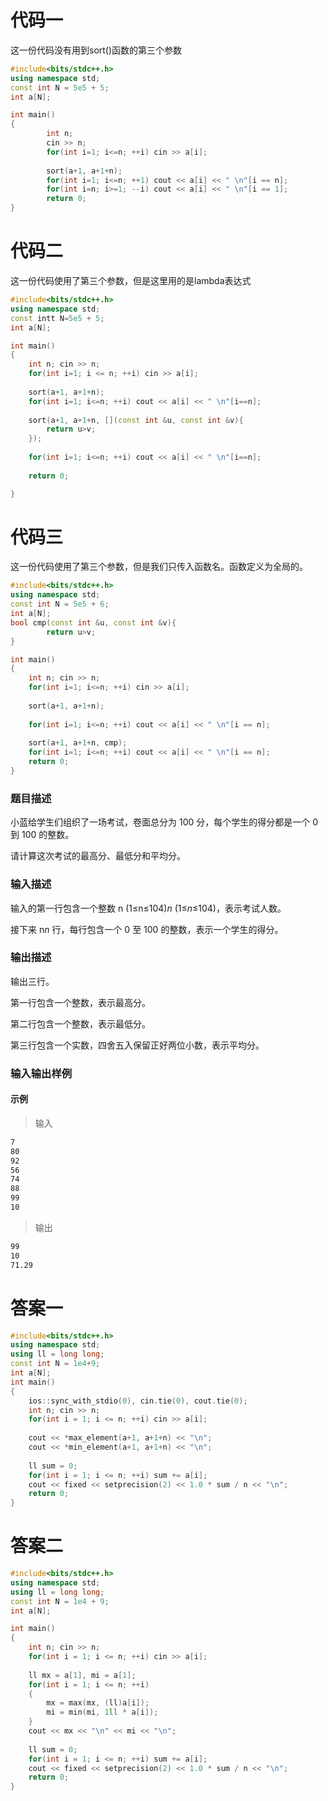 # 代码一

这一份代码没有用到sort()函数的第三个参数

```c++
#include<bits/stdc++.h>
using namespace std;
const int N = 5e5 + 5;
int a[N];

int main()
{
    	int n;
    	cin >> n;
    	for(int i=1; i<=n; ++i) cin >> a[i];
    	
        sort(a+1, a+1+n);
    	for(int i=1; i<=n; ++1) cout << a[i] << " \n"[i == n];
    	for(int i=n; i>=1; --i) cout << a[i] << " \n"[i == 1];
    	return 0;
}
```



# 代码二
这一份代码使用了第三个参数，但是这里用的是lambda表达式

```c++
#include<bits/stdc++.h>
using namespace std;
const intt N=5e5 + 5;
int a[N];

int main()
{
    int n; cin >> n;
    for(int i=1; i <= n; ++i) cin >> a[i];
    
    sort(a+1, a+1+n);
    for(int i=1; i<=n; ++i) cout << a[i] << " \n"[i==n];
    
    sort(a+1, a+1+n, [](const int &u, const int &v){
        return u>v;
    });
    
    for(int i=1; i<=n; ++i) cout << a[i] << " \n"[i==n];
        
    return 0;

}
```



# 代码三
这一份代码使用了第三个参数，但是我们只传入函数名。函数定义为全局的。

```c++
#include<bits/stdc++.h>
using namespace std;
const int N = 5e5 + 6;
int a[N];
bool cmp(const int &u, const int &v){
		return u>v;
}

int main()
{
    int n; cin >> n;
    for(int i=1; i<=n; ++i) cin >> a[i];
    
    sort(a+1, a+1+n);
    
    for(int i=1; i<=n; ++i) cout << a[i] << " \n"[i == n];
    
    sort(a+1, a+1+n, cmp);
    for(int i=1; i<=n; ++i) cout << a[i] << " \n"[i == n];
    return 0;
}
```

### 题目描述

小蓝给学生们组织了一场考试，卷面总分为 100 分，每个学生的得分都是一个 0 到 100 的整数。

请计算这次考试的最高分、最低分和平均分。

### 输入描述

输入的第一行包含一个整数 n (1≤n≤104)*n* (1≤*n*≤104)，表示考试人数。

接下来 n*n* 行，每行包含一个 0 至 100 的整数，表示一个学生的得分。

### 输出描述

输出三行。

第一行包含一个整数，表示最高分。

第二行包含一个整数，表示最低分。

第三行包含一个实数，四舍五入保留正好两位小数，表示平均分。

### 输入输出样例

#### 示例

> 输入

```txt
7
80
92
56
74
88
99
10
```

> 输出

```txt
99
10
71.29
```

# 答案一

```c++
#include<bits/stdc++.h>
using namespace std;
using ll = long long;
const int N = 1e4+9;
int a[N];
int main()
{
    ios::sync_with_stdio(0), cin.tie(0), cout.tie(0);
	int n; cin >> n;
    for(int i = 1; i <= n; ++i) cin >> a[i];
    
    cout << *max_element(a+1, a+1+n) << "\n";
    cout << *min_element(a+1, a+1+n) << "\n";
    
    ll sum = 0;
    for(int i = 1; i <= n; ++i) sum += a[i];
    cout << fixed << setprecision(2) << 1.0 * sum / n << "\n";
    return 0;
}
```



# 答案二

```c++
#include<bits/stdc++.h>
using namespace std;
using ll = long long;
const int N = 1e4 + 9;
int a[N];

int main()
{
	int n; cin >> n; 
    for(int i = 1; i <= n; ++i) cin >> a[i];
    
    ll mx = a[1], mi = a[1];
    for(int i = 1; i <= n; ++i)
    {
		mx = max(mx, (ll)a[i]);
        mi = min(mi, 1ll * a[i]);
    }
    cout << mx << "\n" << mi << "\n";
    
    ll sum = 0;
    for(int i = 1; i <= n; ++i) sum += a[i];
    cout << fixed << setprecision(2) << 1.0 * sum / n << "\n";
    return 0;
}
```










